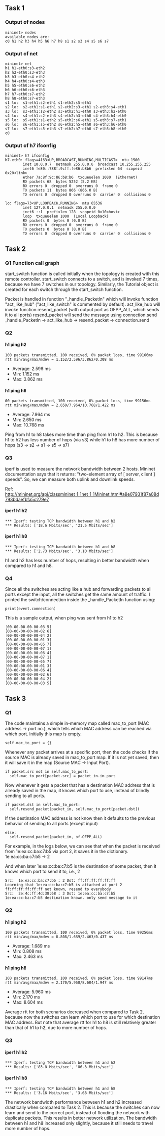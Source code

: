 ## Task 1
### Output of nodes
```
mininet> nodes
available nodes are: 
c0 h1 h2 h3 h4 h5 h6 h7 h8 s1 s2 s3 s4 s5 s6 s7
```
### Output of net
```
mininet> net
h1 h1-eth0:s3-eth2
h2 h2-eth0:s3-eth3
h3 h3-eth0:s4-eth2
h4 h4-eth0:s4-eth3
h5 h5-eth0:s6-eth2
h6 h6-eth0:s6-eth3
h7 h7-eth0:s7-eth2
h8 h8-eth0:s7-eth3
s1 lo:  s1-eth1:s2-eth1 s1-eth2:s5-eth1
s2 lo:  s2-eth1:s1-eth1 s2-eth2:s3-eth1 s2-eth3:s4-eth1
s3 lo:  s3-eth1:s2-eth2 s3-eth2:h1-eth0 s3-eth3:h2-eth0
s4 lo:  s4-eth1:s2-eth3 s4-eth2:h3-eth0 s4-eth3:h4-eth0
s5 lo:  s5-eth1:s1-eth2 s5-eth2:s6-eth1 s5-eth3:s7-eth1
s6 lo:  s6-eth1:s5-eth2 s6-eth2:h5-eth0 s6-eth3:h6-eth0
s7 lo:  s7-eth1:s5-eth3 s7-eth2:h7-eth0 s7-eth3:h8-eth0
c0
```
### Output of h7 ifconfig
```
mininet> h7 ifconfig
h7-eth0: flags=4163<UP,BROADCAST,RUNNING,MULTICAST>  mtu 1500
        inet 10.0.0.7  netmask 255.0.0.0  broadcast 10.255.255.255
        inet6 fe80::788f:9cff:fe86:b8b6  prefixlen 64  scopeid 0x20<link>
        ether 7a:8f:9c:86:b8:b6  txqueuelen 1000  (Ethernet)
        RX packets 68  bytes 5252 (5.2 KB)
        RX errors 0  dropped 0  overruns 0  frame 0
        TX packets 11  bytes 866 (866.0 B)
        TX errors 0  dropped 0 overruns 0  carrier 0  collisions 0

lo: flags=73<UP,LOOPBACK,RUNNING>  mtu 65536
        inet 127.0.0.1  netmask 255.0.0.0
        inet6 ::1  prefixlen 128  scopeid 0x10<host>
        loop  txqueuelen 1000  (Local Loopback)
        RX packets 0  bytes 0 (0.0 B)
        RX errors 0  dropped 0  overruns 0  frame 0
        TX packets 0  bytes 0 (0.0 B)
        TX errors 0  dropped 0 overruns 0  carrier 0  collisions 0
```
## Task 2

### Q1 Function call graph
start_switch function is called initially when the topology is created with this remote controller.
start_switch connects to a switch, and is invoked 7 times, because we have 7 switches in our topology.
Similarly, the Tutorial object is created for each switch through the start_switch function.

Packet is handled in function "_handle_PacketIn" which will invoke function "act_like_hub" ("act_like_switch" is commented by default).
act_like_hub will invoke function resend_packet (with output port as OFPP_ALL, which sends it to all ports)
resend_packet will send the message using connection.send
_handle_PacketIn -> act_like_hub -> resend_packet -> connection.send

### Q2
#### h1 ping h2
```
100 packets transmitted, 100 received, 0% packet loss, time 99166ms
rtt min/avg/max/mdev = 1.152/2.596/3.862/0.308 ms
```
- Average: 2.596 ms
- Min: 1.152 ms
- Max: 3.862 ms

#### h1 ping h8
```
00 packets transmitted, 100 received, 0% packet loss, time 99156ms
rtt min/avg/max/mdev = 2.650/7.964/10.768/1.422 ms
```
- Average: 7.964 ms
- Min: 2.650 ms
- Max: 10.768 ms

Ping from h1 to h8 takes more time than ping from h1 to h2.
This is because h1 to h2 has less number of hops (via s3) while h1 to h8 has more number of hops (s3 -> s2 -> s1 -> s5 -> s7)

### Q3
iperf is used to measure the network bandwidth between 2 hosts.
Mininet documentation says that it returns: "two-element array of [ server, client ] speeds".
So, we can measure both uplink and downlink speeds.

Ref: http://mininet.org/api/classmininet_1_1net_1_1Mininet.html#a8e07931f87a08d793bdaefbfa5c279e7

#### iperf h1 h2
```
*** Iperf: testing TCP bandwidth between h1 and h2 
*** Results: ['18.6 Mbits/sec', '21.5 Mbits/sec']
```
#### iperf h1 h8
```
*** Iperf: testing TCP bandwidth between h1 and h8 
*** Results: ['2.73 Mbits/sec', '3.10 Mbits/sec']
```
h1 and h2 has less number of hops, resulting in better bandwidth when compared to h1 and h8.

### Q4
Since all the switches are acting like a hub and forwarding packets to all ports except the input, all the switches get the same amount of traffic.
I printed the switch/connection inside the _handle_PacketIn function using:
```
print(event.connection)
```

This is a sample output, when ping was sent from h1 to h2
```
[00-00-00-00-00-03 5]
[00-00-00-00-00-02 6]
[00-00-00-00-00-04 2]
[00-00-00-00-00-01 3]
[00-00-00-00-00-05 7]
[00-00-00-00-00-07 1]
[00-00-00-00-00-06 4]
[00-00-00-00-00-07 1]
[00-00-00-00-00-05 7]
[00-00-00-00-00-01 3]
[00-00-00-00-00-06 4]
[00-00-00-00-00-02 6]
[00-00-00-00-00-04 2]
[00-00-00-00-00-03 5]
```

## Task 3

### Q1
The code maintains a simple in-memory map called mac_to_port (MAC address -> port no.), which tells which MAC address can be reached via which port.
Initially this map is empty.
```
self.mac_to_port = {}
```
Whenever any packet arrives at a specific port, then the code checks if the source MAC is already saved in mac_to_port map.
If it is not yet saved, then it will save it in the map (Source MAC -> Input Port).
```
if packet.src not in self.mac_to_port:
  self.mac_to_port[packet.src] = packet_in.in_port
```
Now whenever it gets a packet that has a destination MAC address that is already saved in the map, it knows which port to use, instead of blindly sending to all ports.
```
if packet.dst in self.mac_to_port:
  self.resend_packet(packet_in, self.mac_to_port[packet.dst])
```
If the destination MAC address is not know then it defaults to the previous behavior of sending to all ports (except input)
```
else:
  self.resend_packet(packet_in, of.OFPP_ALL)
```

For example, in the logs below, we can see that when the packet is received from 1e:ea:cc:ba:c7:b5 via port 2, it saves it in the dictionary.
1e:ea:cc:ba:c7:b5 -> 2

And when later 1e:ea:cc:ba:c7:b5 is the destination of some packet, then it knows which port to send it to, i.e., 2

```
Src:  1e:ea:cc:ba:c7:b5 : 2 Dst: ff:ff:ff:ff:ff:ff
Learning that 1e:ea:cc:ba:c7:b5 is attached at port 2
ff:ff:ff:ff:ff:ff not known, resend to everybody
Src:  2e:4c:ff:4d:38:68 : 3 Dst: 1e:ea:cc:ba:c7:b5
1e:ea:cc:ba:c7:b5 destination known. only send message to it
```

### Q2

#### h1 ping h2
```
100 packets transmitted, 100 received, 0% packet loss, time 99256ms
rtt min/avg/max/mdev = 0.808/1.689/2.463/0.437 ms
```
- Average: 1.689 ms
- Min: 0.808 ms
- Max: 2.463 ms

#### h1 ping h8
```
100 packets transmitted, 100 received, 0% packet loss, time 99147ms
rtt min/avg/max/mdev = 2.170/5.960/8.604/1.947 ms
```
- Average: 5.960 ms
- Min: 2.170 ms
- Max: 8.604 ms

Average rtt for both scenarios decreased when compared to Task 2, because now the switches can learn which port to use for which destination MAC address.
But note that average rtt for h1 to h8 is still relatively greater than that of h1 to h2, due to more number of hops.

### Q3
#### iperf h1 h2
```
*** Iperf: testing TCP bandwidth between h1 and h2 
*** Results: ['83.8 Mbits/sec', '86.3 Mbits/sec']
```
#### iperf h1 h8
```
*** Iperf: testing TCP bandwidth between h1 and h8 
*** Results: ['3.16 Mbits/sec', '3.68 Mbits/sec']
```
The network bandwidth performance between h1 and h2 increased drastically when compared to Task 2. This is because the switches can now learn and send to the correct port, instead of flooding the network with duplicate packets. This results in better network utilization.
The bandwidth between h1 and h8 increased only slightly, because it still needs to travel more number of hops.
